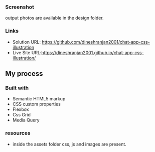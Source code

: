 
### Screenshot

output photos are available in the design folder.

### Links

- Solution URL: https://github.com/dineshranjan2001/chat-app-css-illustration
- Live Site URL:https://dineshranjan2001.github.io/chat-app-css-illustration/

## My process

### Built with
- Semantic HTML5 markup
- CSS custom properties
- Flexbox
- Css Grid
- Media Query


### resources
- inside the assets folder css, js and images are present.